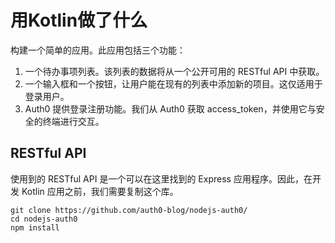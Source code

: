 # 用Kotlin做了什么
构建一个简单的应用。此应用包括三个功能：
1. 一个待办事项列表。该列表的数据将从一个公开可用的 RESTful API 中获取。
2. 一个输入框和一个按钮，让用户能在现有的列表中添加新的项目。这仅适用于登录用户。
3. Auth0 提供登录注册功能。我们从 Auth0 获取 access_token，并使用它与安全的终端进行交互。

## RESTful API
使用到的 RESTful API 是一个可以在这里找到的 Express 应用程序。因此，在开发 Kotlin 应用之前，我们需要复制这个库。
~~~
git clone https://github.com/auth0-blog/nodejs-auth0/
cd nodejs-auth0
npm install
~~~
  
